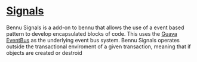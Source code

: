 # [Signals](./signals.md)
Bennu Signals is a add-on to bennu that allows the use of a event based pattern to develop encapsulated blocks of code. This uses the [Guava EventBus](https://code.google.com/p/guava-libraries/wiki/EventBusExplained) as the underlying event bus system. Bennu Signals operates outside the transactional enviroment of a given transaction, meaning that if objects are created or destroid